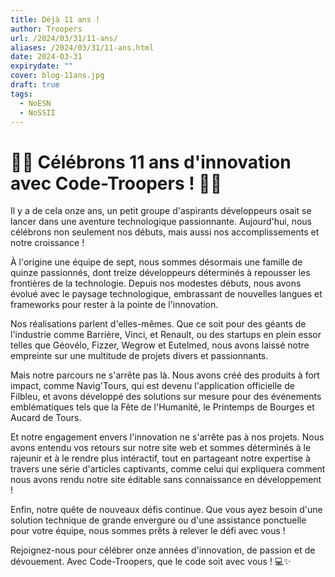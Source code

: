 ```yaml
---
title: Déjà 11 ans !
author: Troopers
url: /2024/03/31/11-ans/
aliases: /2024/03/31/11-ans.html
date: 2024-03-31
expirydate: ""
cover: blog-11ans.jpg
draft: true
tags:
  - NoESN
  - NoSSII
---
```

# 🎉🎂 Célébrons 11 ans d'innovation avec Code-Troopers ! 🎂🎉

Il y a de cela onze ans, un petit groupe d'aspirants développeurs osait se lancer dans une aventure technologique passionnante. Aujourd'hui, nous célébrons non seulement nos débuts, mais aussi nos accomplissements et notre croissance !

À l'origine une équipe de sept, nous sommes désormais une famille de quinze passionnés, dont treize développeurs déterminés à repousser les frontières de la technologie. Depuis nos modestes débuts, nous avons évolué avec le paysage technologique, embrassant de nouvelles langues et frameworks pour rester à la pointe de l'innovation.

Nos réalisations parlent d'elles-mêmes. Que ce soit pour des géants de l'industrie comme Barrière, Vinci, et Renault, ou des startups en plein essor telles que Géovélo, Fizzer, Wegrow et Eutelmed, nous avons laissé notre empreinte sur une multitude de projets divers et passionnants.

Mais notre parcours ne s'arrête pas là. Nous avons créé des produits à fort impact, comme Navig'Tours, qui est devenu l'application officielle de Filbleu, et avons développé des solutions sur mesure pour des événements emblématiques tels que la Fête de l'Humanité, le Printemps de Bourges et Aucard de Tours.

Et notre engagement envers l'innovation ne s'arrête pas à nos projets. Nous avons entendu vos retours sur notre site web et sommes déterminés à le rajeunir et à le rendre plus intéractif, tout en partageant notre expertise à travers une série d'articles captivants, comme celui qui expliquera comment nous avons rendu notre site éditable sans connaissance en développement !

Enfin, notre quête de nouveaux défis continue. Que vous ayez besoin d'une solution technique de grande envergure ou d'une assistance ponctuelle pour votre équipe, nous sommes prêts à relever le défi avec vous !

Rejoignez-nous pour célébrer onze années d'innovation, de passion et de dévouement. Avec Code-Troopers, que le code soit avec vous ! 💻✨